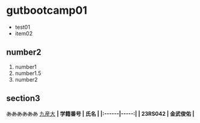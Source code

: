 # gutbootcamp01

- test01
- item02
## number2
1. number1
3. number1.5
2. number2

## section3

  ~~ああああああ~~ 
  [九産大](http://www.kyusan-u.ac.jp)
  <strong>
| 学籍番号 | 氏名 |
|:------|-----:|
| 23RS042 | 金武俊佑 |

